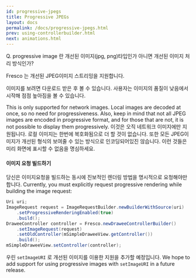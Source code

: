 ```yaml
---
id: progressive-jpegs
title: Progressive JPEGs
layout: docs
permalink: /docs/progressive-jpegs.html
prev: using-controllerbuilder.html
next: animations.html
---
```

Q. progressive image 란 개선된 이미지(jpg, png)타입인가 아니면 개선된 이미지 처리 방식인가?

Fresco 는 개선된 JPEG이미지 스트리밍을 지원합니다.

이미지를 보려면 다운로드 받은 후 볼 수 있습니다. 사용자는 이미지의 품질이 낮음에서 시작해 점점 높아짐을 볼 수 있습니다.

This is only supported for network images. Local images are decoded at once, so no need for progressiveness. Also, keep in mind that not all JPEG images are encoded in progressive format, and for those that are not, it is not possible to display them progressively.
이것은 오직 네트워크 이미지에만 지원됩니다. 로컬 이미지는 한번에 복호화됨으로 더 할 것이 없습니다. 또한 모든 JPEG이미지가 개선된 형식의 보여줄 수 있는 방식으로 인코딩되어있진 않습니다. 이런 것들은 미리 화면에 표시할 수 없음을 명심하세요.

#### 이미지 요청 빌드하기

당신은 이미지요청을 빌드하는 동시에 진보적인 렌더링 방법을 명시적으로 요청해야만 합니다.
Currently, you must explicitly request progressive rendering while building the image request:

```java
Uri uri;
ImageRequest request = ImageRequestBuilder.newBuilderWithSource(uri)
    .setProgressiveRenderingEnabled(true)
    .build();
DraweeController controller = Fresco.newDraweeControllerBuilder()
    .setImageRequest(request)
    .setOldController(mSimpleDraweeView.getController())
    .build();
mSimpleDraweeView.setController(controller);
```
우린 `setImageURI` 로 개선된 이미지를 이용한 지원을 추가할 예정입니다. 
We hope to add support for using progressive images with `setImageURI` in a future release.